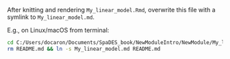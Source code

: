 After knitting and rendering `My_linear_model.Rmd`, overwrite this file with a symlink to `My_linear_model.md`.

E.g., on Linux/macOS from terminal:

```bash
cd C:/Users/docaron/Documents/SpaDES_book/NewModuleIntro/NewModule/My_linear_model
rm README.md && ln -s My_linear_model.md README.md
```
